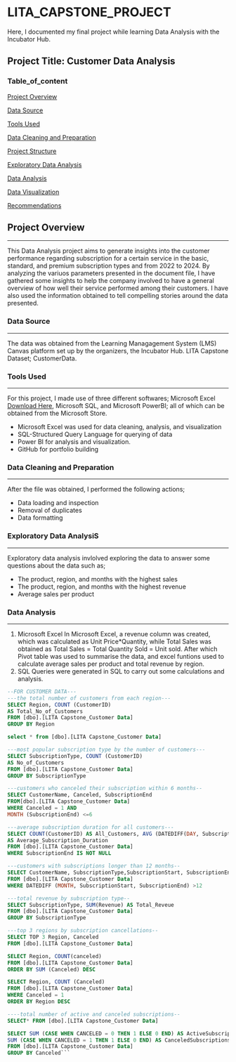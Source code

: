 # LITA_CAPSTONE_PROJECT
Here, I documented my final project while learning Data Analysis with the Incubator Hub.

## Project Title: Customer Data Analysis

### Table_of_content

[Project Overview](#project-overview) 

[Data Source](data-source)

[Tools Used](tools-used)

[Data Cleaning and Preparation](data-cleaning-and-preparation)

[Project Structure](project-structure)

[Exploratory Data Analysis](exploratory-data-analysis)

[Data Analysis](data-analysis)

[Data Visualization](data-visualization)

[Recommendations](recommendations)

## Project Overview
---
This Data Analysis project aims to generate insights into the customer performance regarding subscription for a certain service in the basic, standard, and premium subscription types and from 2022 to 2024. By analyzing the variuos parameters presented in the document file, I have gathered some insights to help the company involved to have a general overview of how well their service performed among their customers. I have also used the information obtained to tell compelling stories around the data presented. 


### Data Source
---
The data was obtained from the Learning Managagement System (LMS) Canvas platform set up by the organizers, the Incubator Hub. LITA Capstone Dataset; CustomerData.  

### Tools Used
---
For this project, I made use of three different softwares; Microsoft Excel [Download Here](https://www.microsoft.com), Microsoft SQL, and Microsoft PowerBI; all of which can be obtained from the Microsoft Store.
- Microsoft Excel was used for data cleaning, analysis, and visualization
- SQL-Structured Query Language for querying of data 
- Power BI for analysis and visualization.
- GitHub for portfolio building

### Data Cleaning and Preparation
---
After the file was obtained, I performed the following actions;
- Data loading and inspection
- Removal of duplicates
- Data formatting

### Exploratory Data AnalysiS
---
Exploratory data analysis invlolved exploring the data to answer some questions about the data such as; 
- The product, region, and months with the highest sales
- The product, region, and months with the highest revenue
- Average sales per product

### Data Analysis
---
1. Microsoft Excel
In Microsoft Excel, a revenue column was created, which was calculated as Unit Price*Quantity, while Total Sales was obtained as Total Sales = Total Quantity Sold = Unit sold.
After which Pivot table was used to summarise the data, and excel funtions used to calculate average sales per product and total revenue by region.
2. SQL
   Queries were generated in SQL to carry out some calculations and analysis.
```SQL
--FOR CUSTOMER DATA---
---the total number of customers from each region---
SELECT Region, COUNT (CustomerID)
AS Total_No_of_Customers
FROM [dbo].[LITA Capstone_Customer Data]
GROUP BY Region

select * from [dbo].[LITA Capstone_Customer Data]

---most popular subscription type by the number of customers---
SELECT SubscriptionType, COUNT (CustomerID)
AS No_of_Customers
FROM [dbo].[LITA Capstone_Customer Data]
GROUP BY SubscriptionType

---customers who canceled their subscription within 6 months--
SELECT CustomerName, Canceled, SubscriptionEnd
FROM[dbo].[LITA Capstone_Customer Data]
WHERE Canceled = 1 AND 
MONTH (SubscriptionEnd) <=6

---average subscription duration for all customers---
SELECT COUNT(CustomerID) AS All_Customers, AVG (DATEDIFF(DAY, SubscriptionStart, SubscriptionEnd))
AS Average_Subscription_Duration 
FROM [dbo].[LITA Capstone_Customer Data]
WHERE SubscriptionEnd IS NOT NULL

---customers with subscriptions longer than 12 months--
SELECT CustomerName, SubscriptionType,SubscriptionStart, SubscriptionEnd
FROM [dbo].[LITA Capstone_Customer Data]
WHERE DATEDIFF (MONTH, SubscriptionStart, SubscriptionEnd) >12

---total revenue by subscription type--
SELECT SubscriptionType, SUM(Revenue) AS Total_Reveue
FROM [dbo].[LITA Capstone_Customer Data]
GROUP BY SubscriptionType

---top 3 regions by subscription cancellations--
SELECT TOP 3 Region, Canceled
FROM [dbo].[LITA Capstone_Customer Data]

SELECT Region, COUNT(canceled)
FROM [dbo].[LITA Capstone_Customer Data]
ORDER BY SUM (Canceled) DESC

SELECT Region, COUNT (Canceled)
FROM [dbo].[LITA Capstone_Customer Data]
WHERE Canceled = 1
ORDER BY Region DESC

----total number of active and canceled subscriptions--
SELECT* FROM [dbo].[LITA Capstone_Customer Data]

SELECT SUM (CASE WHEN CANCELED = 0 THEN 1 ELSE 0 END) AS ActiveSubscriptions, 
SUM (CASE WHEN CANCELED = 1 THEN 1 ELSE 0 END) AS CanceledSubscriptions
FROM [dbo].[LITA Capstone_Customer Data]
GROUP BY Canceled``` 
